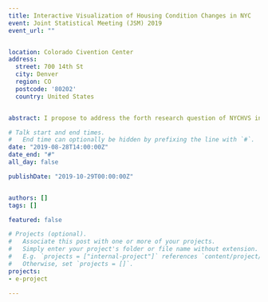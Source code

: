 ```yaml
---
title: Interactive Visualization of Housing Condition Changes in NYC
event: Joint Statistical Meeting (JSM) 2019
event_url: ""


location: Colorado Civention Center
address:
  street: 700 14th St
  city: Denver
  region: CO
  postcode: '80202'
  country: United States


abstract: I propose to address the forth research question of NYCHVS in the ASA Data Challenge Expo, which is to describe changes in housing conditions for the first and the second-generation immigrant householders in NYC. The changes in Utility cost is an interesting topic and may also be related to housing condition changes. A R shiny app will be constructed to visually show the changes in housing conditions. The map of NYC will be represented in the app. Given the input of region, the region on the map could be highlighted or zoomed in. The housing conditions will be classified into external condition of buildings (such as external wall, windows), internal condition of the building (such as elevators, floors), condition of room facilities (such as heating, kitchen facilities). Given either one of the class as input, the changes will be shown by summary statistics and trend plots. Demographic information of the first-generation and second-generation may also be combined. I would investigate whether demographic information alters the changes in housing condition and cost, and the relation between housing condition and utility cost.

# Talk start and end times.
#   End time can optionally be hidden by prefixing the line with `#`.
date: "2019-08-28T14:00:00Z"
date_end: "#"
all_day: false

publishDate: "2019-10-29T00:00:00Z"


authors: []
tags: []

featured: false

# Projects (optional).
#   Associate this post with one or more of your projects.
#   Simply enter your project's folder or file name without extension.
#   E.g. `projects = ["internal-project"]` references `content/project/deep-learning/index.md`.
#   Otherwise, set `projects = []`.
projects:
- e-project

---
```

